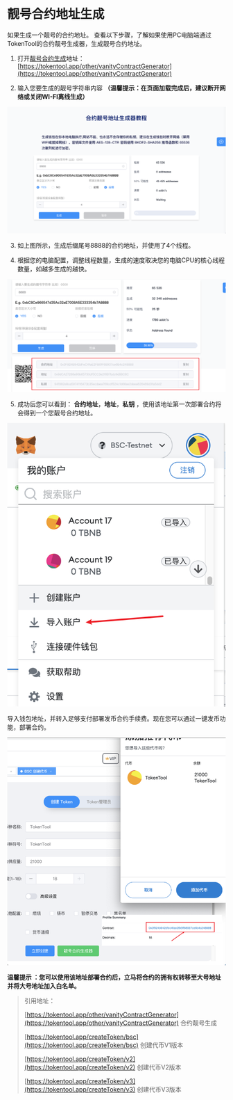 # 靓号合约地址生成

如果生成一个靓号的合约地址。
查看以下步骤，了解如果使用PC电脑端通过TokenTool的合约靓号生成器，生成靓号合约地址。

1. 打开[靓号合约生成](https://tokentool.app/other/vanityContractGenerator)地址：[https://tokentool.app/other/vanityContractGenerator](https://tokentool.app/other/vanityContractGenerator)

2. 输入您要生成的靓号字符串内容 **（温馨提示：在页面加载完成后，建议断开网络或关闭WI-FI离线生成）**


![vanityContract](../.gitbook/assets/other/vanity/Snipaste_2022-12-23_17-12-18.png)


3. 如上图所示，生成后缀尾号8888的合约地址，并使用了4个线程。

4. 根据您的电脑配置，调整线程数量，生成的速度取决您的电脑CPU的核心线程数量，如越多生成的越快。

![vanityContract](../.gitbook/assets/other/vanity/Snipaste_2022-12-23_17-24-36.png)



5. 成功后您可以看到： **合约地址**，**地址**，**私钥**  ，使用该地址第一次部署合约将会得到一个您靓号合约地址。



![vanityContract](../.gitbook/assets/other/vanity/Snipaste_2022-12-23_17-38-17.png)



导入钱包地址，并转入足够支付部署发币合约手续费。现在您可以通过一键发币功能，部署合约。



![vanityContract](../.gitbook/assets/other/vanity/Snipaste_2022-12-23_17-45-57.png)

**温馨提示 ：您可以使用该地址部署合约后，立马将合约的拥有权转移至大号地址并将大号地址加入白名单。**





> 引用地址：
>
> [https://tokentool.app/other/vanityContractGenerator](https://tokentool.app/other/vanityContractGenerator) 合约靓号生成
> 
> [https://tokentool.app/createToken/bsc](https://tokentool.app/createToken/bsc) 创建代币V1版本
> 
> [https://tokentool.app/createToken/v2](https://tokentool.app/createToken/v2) 创建代币V2版本
> 
> [https://tokentool.app/createToken/v3](https://tokentool.app/createToken/v3) 创建代币V3版本

